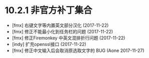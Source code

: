 # 10.2.1 非官方补丁集合
  - [fmx] 右键文字等内置英文部分汉化 (2017-11-22)
  - [fmx] 修正不能最小化到任务栏的问题 (2017-11-22)
  - [fmx] 修正Firemonkey 中英文混排折行问题 (2017-11-22)
  - [indy] 扩充openssl接口 (2017-11-22)
  - [fmx] 修正中文输入后会取消原选取文字的 BUG (Aone 2017-11-27)

